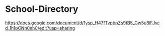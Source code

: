 # School-Directory

https://docs.google.com/document/d/1ysp_H47fTvpbpZs9tB5_Cw5u8iFJvcd_1h1pCNn0nh0/edit?usp=sharing

